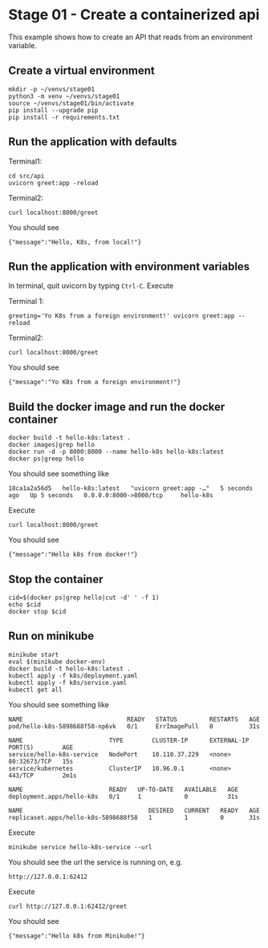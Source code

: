 # Stage 01 - Create a containerized api
This example shows how to create an API that reads from an environment variable.

## Create a virtual environment
```
mkdir -p ~/venvs/stage01
python3 -m venv ~/venvs/stage01
source ~/venvs/stage01/bin/activate
pip install --upgrade pip
pip install -r requirements.txt
```

## Run the application with defaults
Terminal1:
```
cd src/api
uvicorn greet:app -reload
```

Terminal2:
```
curl localhost:8000/greet
```

You should see
```
{"message":"Hello, K8s, from local!"}
```


## Run the application with environment variables
In terminal, quit uvicorn by typing `Ctrl-C`.  Execute

Terminal 1:
```
greeting='Yo K8s from a foreign environment!' uvicorn greet:app --reload
```

Terminal2:
```
curl localhost:8000/greet
```

You should see
```
{"message":"Yo K8s from a foreign environment!"}
```

## Build the docker image and run the docker container
```
docker build -t hello-k8s:latest .
docker images|grep hello
docker run -d -p 8000:8000 --name hello-k8s hello-k8s:latest
docker ps|greep hello
```

You should see something like
```
18ca1a2a56d5   hello-k8s:latest   "uvicorn greet:app -…"   5 seconds ago   Up 5 seconds   0.0.0.0:8000->8000/tcp     hello-k8s
```
Execute
```
curl localhost:8000/greet
```
You should see
```
{"message":"Hello k8s from docker!"}
```

## Stop the container
```
cid=$(docker ps|grep hello|cut -d' ' -f 1)
echo $cid
docker stop $cid
```

## Run on minikube
```
minikube start
eval $(minikube docker-env)
docker build -t hello-k8s:latest .
kubectl apply -f k8s/deployment.yaml
kubectl apply -f k8s/service.yaml
kubectl get all
```

You should see something like
```
NAME                             READY   STATUS         RESTARTS   AGE
pod/hello-k8s-5898688f58-np6vk   0/1     ErrImagePull   0          31s

NAME                        TYPE        CLUSTER-IP      EXTERNAL-IP   PORT(S)        AGE
service/hello-k8s-service   NodePort    10.110.37.229   <none>        80:32673/TCP   15s
service/kubernetes          ClusterIP   10.96.0.1       <none>        443/TCP        2m1s

NAME                        READY   UP-TO-DATE   AVAILABLE   AGE
deployment.apps/hello-k8s   0/1     1            0           31s

NAME                                   DESIRED   CURRENT   READY   AGE
replicaset.apps/hello-k8s-5898688f58   1         1         0       31s
```

Execute
```
minikube service hello-k8s-service --url
```

You should see the url the service is running on, e.g.
```
http://127.0.0.1:62412
```

Execute
```
curl http://127.0.0.1:62412/greet
```

You should see
```
{"message":"Hello k8s from Minikube!"}
```
